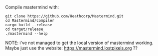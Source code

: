 Compile mastermind with:

```
git clone https://github.com/Heathcorp/Mastermind.git
cd Mastermind/compiler
cargo build --release
cd target/release
./mastermind --help
```

NOTE: i've not managed to get the local version of mastermind working. Maybe just use the website: https://mastermind.lostpixels.org ??